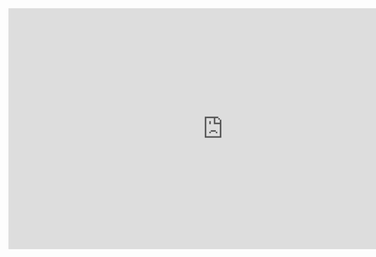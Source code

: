 <div class="videoWrapper">
	<iframe width="854" height="480" src="https://www.youtube.com/embed/n-Pr1KTVSXo" frameborder="0" allowfullscreen></iframe>
</div>